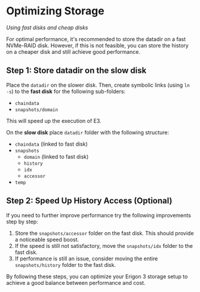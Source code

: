 # Optimizing Storage
*Using fast disks and cheap disks*

For optimal performance, it's recommended to store the datadir on a fast NVMe-RAID disk. However, if this is not feasible, you can store the history on a cheaper disk and still achieve good performance.

## Step 1: Store datadir on the slow disk

Place the `datadir` on the slower disk. Then, create symbolic links (using `ln -s`) to the **fast disk** for the following sub-folders:

- `chaindata`
- `snapshots/domain`

This will speed up the execution of E3.

On the **slow disk** place `datadir` folder with the following structure:
 - `chaindata` (linked to fast disk)
 - `snapshots`
    - `domain` (linked to fast disk)
    - `history`
    - `idx`
    - `accessor`
 - `temp`


## Step 2: Speed Up History Access (Optional)

If you need to further improve performance try the following improvements step by step:

1. Store the `snapshots/accessor` folder on the fast disk. This should provide a noticeable speed boost.
2. If the speed is still not satisfactory, move the `snapshots/idx` folder to the fast disk.
3. If performance is still an issue, consider moving the entire `snapshots/history` folder to the fast disk.

By following these steps, you can optimize your Erigon 3 storage setup to achieve a good balance between performance and cost.